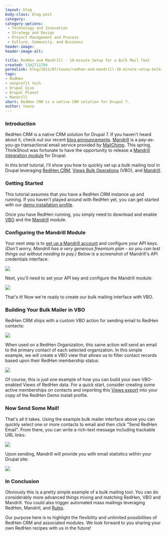 ```yaml
---
layout: blog
body-class: blog-post
category:
category-options:
 - Technology and Innovation
 - Strategy and Design
 - Project Management and Process
 - Culture, Community, and Business
header-image:
header-image-alt:

title: RedHen and Mandrill - 10-minute Setup for a Bulk Mail Tool
created: 1342711784
permalink: blog/2012/07/tauno/redhen-and-mandrill-10-minute-setup-bulk-mail-tool/
tags:
- RedHen
- nonprofit tech
- Drupal Give
- Drupal Planet
- Mandrill
short: RedHen CRM is a native CRM solution for Drupal 7.
author: tauno
---
```

### Introduction

RedHen CRM is a native CRM solution for Drupal 7. If you haven't heard about it, check out our recent [blog announcements](http://thinkshout.com/blog/category/redhen). [Mandrill](http://mandrill.com) is a pay-as-you-go transactional email service provided by [MailChimp](http://mailchimp.com). This spring, ThinkShout was fortunate to have the opportunity to release a [Mandrill integration module](http://thinkshout.com/blog/2012/05/lev/mailchimp-adds-mandrill-integration-campaign-creation) for Drupal.

In this brief tutorial, I'll show you how to quickly set up a bulk mailing tool in Drupal leveraging [RedHen CRM](http://drupal.org/project/redhen), [Views Bulk Operations](http://drupal.org/project/views_bulk_operations) (VBO), and [Mandrill](http://drupal.org/project/mandrill).

### Getting Started

This tutorial assumes that you have a RedHen CRM instance up and running. If you haven't played around with RedHen yet, you can get started with our [demo installation profile](http://drupal.org/project/redhen_demo).

Once you have RedHen running, you simply need to download and enable [VBO](http://drupal.org/project/views_bulk_operations) and the [Mandrill](http://drupal.org/project/mandrill) module.

### Configuring the Mandrill Module

Your next step is to [set up a Mandrill account](http://www.mandrill.com/signup/) and configure your API keys. *(Don't worry, Mandrill has a very generous freemium plan - so you can test things out without needing to pay.)* Below is a screenshot of Mandrill's API credentials interface:

![](https://dl.dropbox.com/s/n2zfahekulj64u2/mandrill_api.png)

Next, you'll need to set your API key and configure the Mandrill module:

![](https://dl.dropbox.com/s/47845cezqc7tx6t/mandrill_config.png)

That's it! Now we're ready to create our bulk mailing interface with VBO.

### Building Your Bulk Mailer in VBO

RedHen CRM ships with a custom VBO action for sending email to RedHen contacts:

![](https://dl.dropbox.com/s/jazmh8udkow11zp/bulk_mailer_vbo_setting.png)

When used on a RedHen Organization, this same action will send an email to the primary contact of each selected organization. In this simple example, we will create a VBO view that allows us to filter contact records based upon their RedHen membership status:

![](https://dl.dropbox.com/s/8quf5p937gvvl2j/bulk_mailer.png)

Of course, this is just one example of how you can build your own VBO-enabled Views of RedHen data. For a quick start, consider creating some active memberships on contacts and importing this [Views export](https://gist.github.com/3114504) into your copy of the RedHen Demo install profile.

### Now Send Some Mail!

That's all it takes. Using the example bulk mailer interface above you can quickly select one or more contacts to email and then click "Send RedHen Email". From there, you can write a rich-text message including trackable URL links:

![](https://dl.dropbox.com/s/uuevsjdx5j3o2mv/bulk_mailer_2.png)

Upon sending, Mandrill will provide you with email statistics within your Drupal site:

![](https://dl.dropbox.com/s/7nwpqzljb9aqicr/mandrill_data.png)

### In Conclusion

Obviously this is a pretty simple example of a bulk mailing tool. You can do considerably more advanced things mixing and matching RedHen, VBO and Mandrill. You could also trigger automated mass mailings leveraging RedHen, Mandrill, and [Rules](http://drupal.org/project/rules).

Our purpose here is to highlight the flexibility and unlimited possibilities of RedHen CRM and associated modules. We look forward to you sharing your own RedHen recipes with us in the future!
